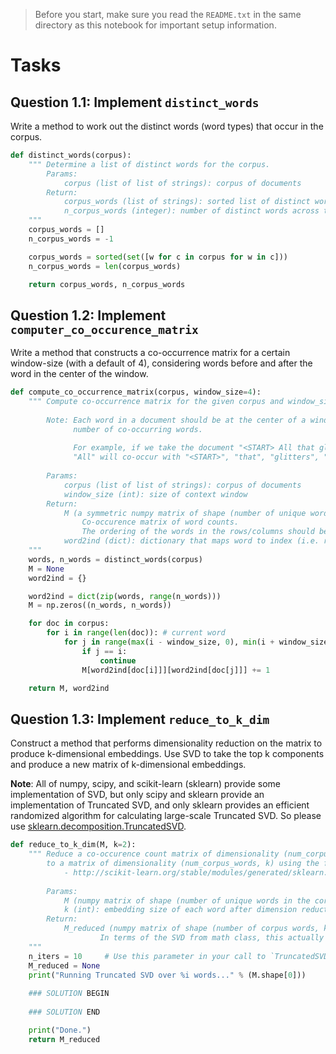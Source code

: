 > Before you start, make sure you read the `README.txt` in the same directory as this notebook for important setup information.

# Tasks

## Question 1.1: Implement `distinct_words`

Write a method to work out the distinct words (word types) that occur in the corpus. 

```python
def distinct_words(corpus):
    """ Determine a list of distinct words for the corpus.
        Params:
            corpus (list of list of strings): corpus of documents
        Return:
            corpus_words (list of strings): sorted list of distinct words across the corpus
            n_corpus_words (integer): number of distinct words across the corpus
    """
    corpus_words = []
    n_corpus_words = -1

    corpus_words = sorted(set([w for c in corpus for w in c]))
    n_corpus_words = len(corpus_words)

    return corpus_words, n_corpus_words
```

## Question 1.2: Implement `computer_co_occurence_matrix`

Write a method that constructs a co-occurrence matrix for a certain window-size (with a default of 4), considering words before and after the word in the center of the window.

```python
def compute_co_occurrence_matrix(corpus, window_size=4):
    """ Compute co-occurrence matrix for the given corpus and window_size (default of 4).
    
        Note: Each word in a document should be at the center of a window. Words near edges will have a smaller
              number of co-occurring words.
              
              For example, if we take the document "<START> All that glitters is not gold <END>" with window size of 4,
              "All" will co-occur with "<START>", "that", "glitters", "is", and "not".
    
        Params:
            corpus (list of list of strings): corpus of documents
            window_size (int): size of context window
        Return:
            M (a symmetric numpy matrix of shape (number of unique words in the corpus , number of unique words in the corpus)): 
                Co-occurence matrix of word counts. 
                The ordering of the words in the rows/columns should be the same as the ordering of the words given by the distinct_words function.
            word2ind (dict): dictionary that maps word to index (i.e. row/column number) for matrix M.
    """
    words, n_words = distinct_words(corpus)
    M = None
    word2ind = {}

    word2ind = dict(zip(words, range(n_words)))  
    M = np.zeros((n_words, n_words))

    for doc in corpus:
        for i in range(len(doc)): # current word
            for j in range(max(i - window_size, 0), min(i + window_size + 1, len(doc))): # context word
                if j == i:
                    continue
                M[word2ind[doc[i]]][word2ind[doc[j]]] += 1

    return M, word2ind
```

## Question 1.3: Implement `reduce_to_k_dim`

Construct a method that performs dimensionality reduction on the matrix to produce k-dimensional embeddings. Use SVD to take the top k components and produce a new matrix of k-dimensional embeddings.

**Note**: All of numpy, scipy, and scikit-learn (sklearn) provide some implementation of SVD, but only scipy and sklearn provide an implementation of Truncated SVD, and only sklearn provides an efficient randomized algorithm for calculating large-scale Truncated SVD. So please use [sklearn.decomposition.TruncatedSVD](https://scikit-learn.org/stable/modules/generated/sklearn.decomposition.TruncatedSVD.html).

```python
def reduce_to_k_dim(M, k=2):
    """ Reduce a co-occurence count matrix of dimensionality (num_corpus_words, num_corpus_words)
        to a matrix of dimensionality (num_corpus_words, k) using the following SVD function from Scikit-Learn:
            - http://scikit-learn.org/stable/modules/generated/sklearn.decomposition.TruncatedSVD.html
    
        Params:
            M (numpy matrix of shape (number of unique words in the corpus , number of unique words in the corpus)): co-occurence matrix of word counts
            k (int): embedding size of each word after dimension reduction
        Return:
            M_reduced (numpy matrix of shape (number of corpus words, k)): matrix of k-dimensioal word embeddings.
                    In terms of the SVD from math class, this actually returns U * S
    """    
    n_iters = 10     # Use this parameter in your call to `TruncatedSVD`
    M_reduced = None
    print("Running Truncated SVD over %i words..." % (M.shape[0]))
    
    ### SOLUTION BEGIN
        
    ### SOLUTION END

    print("Done.")
    return M_reduced
```
